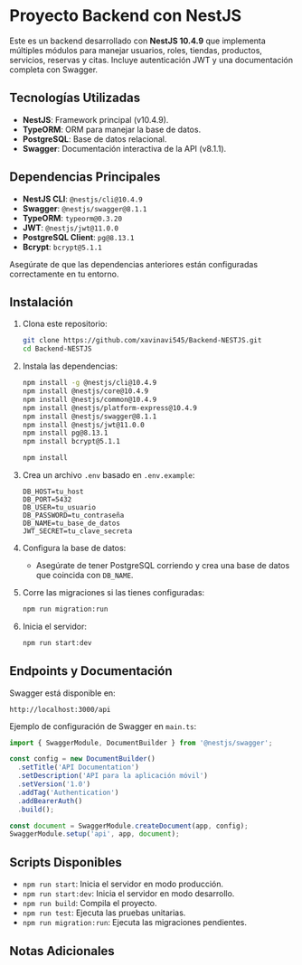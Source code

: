 # Proyecto Backend con NestJS

Este es un backend desarrollado con **NestJS 10.4.9** que implementa múltiples módulos para manejar usuarios, roles, tiendas, productos, servicios, reservas y citas. Incluye autenticación JWT y una documentación completa con Swagger.

## Tecnologías Utilizadas

- **NestJS**: Framework principal (v10.4.9).
- **TypeORM**: ORM para manejar la base de datos.
- **PostgreSQL**: Base de datos relacional.
- **Swagger**: Documentación interactiva de la API (v8.1.1).

## Dependencias Principales

- **NestJS CLI**: `@nestjs/cli@10.4.9`
- **Swagger**: `@nestjs/swagger@8.1.1`
- **TypeORM**: `typeorm@0.3.20`
- **JWT**: `@nestjs/jwt@11.0.0`
- **PostgreSQL Client**: `pg@8.13.1`
- **Bcrypt**: `bcrypt@5.1.1`

Asegúrate de que las dependencias anteriores están configuradas correctamente en tu entorno.

## Instalación

1. Clona este repositorio:
   ```bash
   git clone https://github.com/xavinavi545/Backend-NESTJS.git
   cd Backend-NESTJS
   ```

2. Instala las dependencias:
   ```bash
   npm install -g @nestjs/cli@10.4.9
   npm install @nestjs/core@10.4.9
   npm install @nestjs/common@10.4.9
   npm install @nestjs/platform-express@10.4.9
   npm install @nestjs/swagger@8.1.1
   npm install @nestjs/jwt@11.0.0
   npm install pg@8.13.1
   npm install bcrypt@5.1.1

   npm install
   ```

3. Crea un archivo `.env` basado en `.env.example`:
   ```plaintext
   DB_HOST=tu_host
   DB_PORT=5432
   DB_USER=tu_usuario
   DB_PASSWORD=tu_contraseña
   DB_NAME=tu_base_de_datos
   JWT_SECRET=tu_clave_secreta
   ```

4. Configura la base de datos:
   - Asegúrate de tener PostgreSQL corriendo y crea una base de datos que coincida con `DB_NAME`.

5. Corre las migraciones si las tienes configuradas:
   ```bash
   npm run migration:run
   ```

6. Inicia el servidor:
   ```bash
   npm run start:dev
   ```

## Endpoints y Documentación

Swagger está disponible en:
```
http://localhost:3000/api
```

Ejemplo de configuración de Swagger en `main.ts`:
```typescript
import { SwaggerModule, DocumentBuilder } from '@nestjs/swagger';

const config = new DocumentBuilder()
  .setTitle('API Documentation')
  .setDescription('API para la aplicación móvil')
  .setVersion('1.0')
  .addTag('Authentication')
  .addBearerAuth()
  .build();

const document = SwaggerModule.createDocument(app, config);
SwaggerModule.setup('api', app, document);
```

## Scripts Disponibles

- `npm run start`: Inicia el servidor en modo producción.
- `npm run start:dev`: Inicia el servidor en modo desarrollo.
- `npm run build`: Compila el proyecto.
- `npm run test`: Ejecuta las pruebas unitarias.
- `npm run migration:run`: Ejecuta las migraciones pendientes.

## Notas Adicionales




